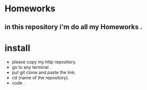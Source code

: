 # Homeworks 

## in this repository i'm do all my Homeworks .

# install
- please copy my http repository.
- go to any terminal .
- put git clone and paste the link.
- cd (name of the repository).
- code .
  
